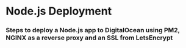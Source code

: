 # Node.js Deployment
### Steps to deploy a Node.js app to DigitalOcean using PM2, NGINX as a reverse proxy and an SSL from LetsEncrypt
